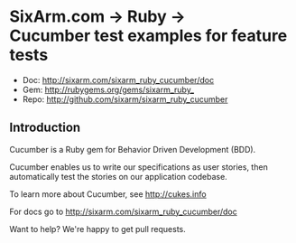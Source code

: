 # SixArm.com → Ruby → <br> Cucumber test examples for feature tests

* Doc: <http://sixarm.com/sixarm_ruby_cucumber/doc>
* Gem: <http://rubygems.org/gems/sixarm_ruby_>
* Repo: <http://github.com/sixarm/sixarm_ruby_cucumber>
<!--HEADER-SHUT-->


## Introduction

Cucumber is a Ruby gem for Behavior Driven Development (BDD).

Cucumber enables us to write our specifications as user stories,
then automatically test the stories on our application codebase.

To learn more about Cucumber, see http://cukes.info

For docs go to <http://sixarm.com/sixarm_ruby_cucumber/doc>

Want to help? We're happy to get pull requests.


